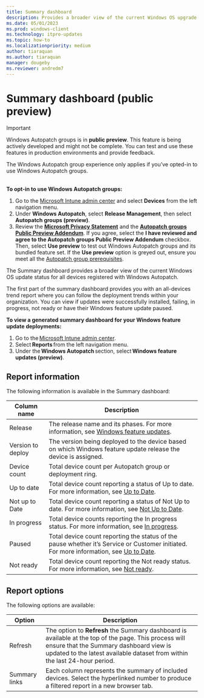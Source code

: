 ```yaml
---
title: Summary dashboard
description: Provides a broader view of the current Windows OS upgrade status for all devices registered with Windows Autopatch.
ms.date: 05/01/2023
ms.prod: windows-client
ms.technology: itpro-updates
ms.topic: how-to
ms.localizationpriority: medium
author: tiaraquan
ms.author: tiaraquan
manager: dougeby
ms.reviewer: andredm7
---
```


# Summary dashboard (public preview)

> [!IMPORTANT]
> Windows Autopatch groups is in **public preview**. This feature is being actively developed and might not be complete. You can test and use these features in production environments and provide feedback.<p>The Windows Autopatch group experience only applies if you’ve opted-in to use Windows Autopatch groups.</p><br>**To opt-in to use Windows Autopatch groups:**<ol><li>Go to the [Microsoft Intune admin center](https://go.microsoft.com/fwlink/?linkid=2109431) and select **Devices** from the left navigation menu.</li><li>Under **Windows Autopatch**, select **Release Management**, then select **Autopatch groups (preview)**.</li><li>Review the **[Microsoft Privacy Statement](../overview/windows-autopatch-privacy.md)** and the **[Autopatch groups Public Preview Addendum](../references/windows-autopatch-groups-public-preview-addendum.md)**. If you agree, select the **I have reviewed and agree to the Autopatch groups Public Preview Addendum** checkbox. Then, select **Use preview** to test out Windows Autopatch groups and its bundled feature set. If the **Use preview** option is greyed out, ensure you meet all the [Autopatch group prerequisites](../deploy/windows-autopatch-groups-manage-autopatch-groups.md#autopatch-groups-prerequisites).</li></ol>

The Summary dashboard provides a broader view of the current Windows OS update status for all devices registered with Windows Autopatch.

The first part of the summary dashboard provides you with an all-devices trend report where you can follow the deployment trends within your organization. You can view if updates were successfully installed, failing, in progress, not ready or have their Windows feature update paused.

**To view a generated summary dashboard for your Windows feature update deployments:**

1. Go to the [Microsoft Intune admin center](https://go.microsoft.com/fwlink/?linkid=2109431).
1. Select **Reports** from the left navigation menu.
1. Under the **Windows Autopatch** section, select **Windows feature updates (preview)**.

## Report information

The following information is available in the Summary dashboard:

| Column name | Description |
| ----- | ----- |
| Release | The release name and its phases. For more information, see [Windows feature updates](../operate/windows-autopatch-groups-windows-feature-update-overview.md). |
| Version to deploy | The version being deployed to the device based on which Windows feature update release the device is assigned. |
| Device count | Total device count per Autopatch group or deployment ring. |
| Up to date | Total device count reporting a status of Up to date. For more information, see [Up to Date](../operate/windows-autopatch-groups-windows-quality-and-feature-update-reports-overview.md#up-to-date-devices). |
| Not up to Date | Total device count reporting a status of Not Up to date. For more information, see [Not Up to Date](../operate/windows-autopatch-groups-windows-quality-and-feature-update-reports-overview.md#not-up-to-date-devices). |
| In progress | Total device counts reporting the In progress status. For more information, see [In progress](../operate/windows-autopatch-groups-windows-quality-and-feature-update-reports-overview.md#up-to-date-sub-statuses). |
| Paused | Total device count reporting the status of the pause whether it’s Service or Customer initiated. For more information, see [Up to Date](../operate/windows-autopatch-groups-windows-quality-and-feature-update-reports-overview.md#up-to-date-devices). |
| Not ready | Total device count reporting the Not ready status. For more information, see [Not ready](../operate/windows-autopatch-groups-windows-quality-and-feature-update-reports-overview.md#not-up-to-date-devices). |

## Report options

The following options are available:

| Option | Description |
| ----- | ----- |
| Refresh | The option to **Refresh** the Summary dashboard is available at the top of the page. This process will ensure that the Summary dashboard view is updated to the latest available dataset from within the last 24-hour period. |
| Summary links | Each column represents the summary of included devices. Select the hyperlinked number to produce a filtered report in a new browser tab. |
